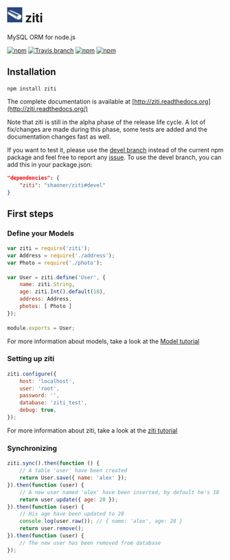 # <img src="/docs/images/logo.png" alt="ziti - MySQL ORM for Node.js" width="35" height="35"> ziti

 MySQL ORM for node.js

[![npm](https://img.shields.io/npm/v/ziti.svg?style=flat-square)](https://www.npmjs.com/package/ziti)
[![Travis branch](https://img.shields.io/travis/shaoner/ziti/master.svg?style=flat-square)](https://travis-ci.org/shaoner/ziti)
[![npm](https://img.shields.io/npm/l/ziti.svg?style=flat-square)](https://www.npmjs.com/package/ziti)
[![npm](https://img.shields.io/npm/dm/ziti.svg?style=flat-square)](https://www.npmjs.com/package/ziti)

## Installation

```
npm install ziti
```

The complete documentation is available at [http://ziti.readthedocs.org](http://ziti.readthedocs.org/)

Note that ziti is still in the alpha phase of the release life cycle. 
A lot of fix/changes are made during this phase, some tests are added and the documentation changes fast as well.

If you want to test it, please use the [devel branch](https://github.com/shaoner/ziti/tree/devel) instead of the current npm package and feel free to report any [issue](https://github.com/shaoner/ziti/issues).
To use the devel branch, you can add this in your package.json:

```json
"dependencies": {
    "ziti": "shaoner/ziti#devel"
}
```

## First steps

### Define your Models

```javascript
var ziti = require('ziti');
var Address = require('./address');
var Photo = require('./photo');

var User = ziti.define('User', {
    name: ziti.String,
    age: ziti.Int().default(18),
    address: Address,
    photos: [ Photo ]
});

module.exports = User;
```

For more information about models, take a look at the [Model tutorial](/tutorial/model/)

### Setting up ziti

```javascript
ziti.configure({
    host: 'localhost',
    user: 'root',
    password: '',
    database: 'ziti_test',
    debug: true,
});
```
For more information about ziti, take a look at the [ziti tutorial](/tutorial/ziti/)

### Synchronizing

```javascript
ziti.sync().then(function () {
    // A table 'user' have been created
    return User.save({ name: 'alex' });
}).then(function (user) {
    // A new user named 'alex' have been inserted, by default he's 18
    return user.update({ age: 28 });
}).then(function (user) {
    // His age have been updated to 28
    console.log(user.raw()); // { name: 'alex', age: 28 }
    return user.remove();
}).then(function (user) {
    // The new user has been removed from database
});
```
